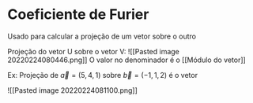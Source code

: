 # Coeficiente de Furier

Usado para calcular a projeção de um vetor sobre o outro

Projeção do vetor U sobre o vetor V:
![[Pasted image 20220224080446.png]]
O valor no denominador é o [[Módulo do vetor]]

Ex: Projeção de $\vec{a}=(5,4,1)$ sobre $\vec{b}=(-1,1,2)$ é o vetor

![[Pasted image 20220224081100.png]]
